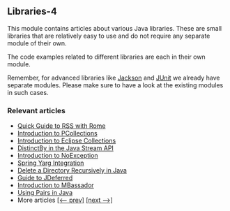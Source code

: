 ## Libraries-4

This module contains articles about various Java libraries. 
These are small libraries that are relatively easy to use and do not require any separate module of their own.

The code examples related to different libraries are each in their own module.

Remember, for advanced libraries like [Jackson](/jackson) and [JUnit](/testing-modules) we already have separate modules. Please make sure to have a look at the existing modules in such cases.

### Relevant articles
- [Quick Guide to RSS with Rome](https://www.surya.com/rome-rss)
- [Introduction to PCollections](https://www.surya.com/java-pcollections)
- [Introduction to Eclipse Collections](https://www.surya.com/eclipse-collections)
- [DistinctBy in the Java Stream API](https://www.surya.com/java-streams-distinct-by)
- [Introduction to NoException](https://www.surya.com/no-exception)
- [Spring Yarg Integration](https://www.surya.com/spring-yarg)
- [Delete a Directory Recursively in Java](https://www.surya.com/java-delete-directory)
- [Guide to JDeferred](https://www.surya.com/jdeferred)
- [Introduction to MBassador](https://www.surya.com/mbassador)
- [Using Pairs in Java](https://www.surya.com/java-pairs)
- More articles [[<-- prev]](/libraries-3) [[next -->]](/libraries-5)
